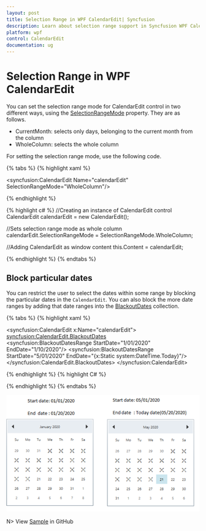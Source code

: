 ```yaml
---
layout: post
title: Selection Range in WPF CalendarEdit| Syncfusion
description: Learn about selection range support in Syncfusion WPF CalendarEdit control and more details about the control features.
platform: wpf
control: CalendarEdit
documentation: ug
---
```


# Selection Range in WPF CalendarEdit

You can set the selection range mode for CalendarEdit control in two different ways, using the [SelectionRangeMode](https://help.syncfusion.com/cr/wpf/Syncfusion.Shared.Wpf~Syncfusion.Windows.Shared.CalendarEdit~SelectionRangeMode.html) property. They are as follows.

* CurrentMonth: selects only days, belonging to the current month from the column
* WholeColumn: selects the whole column

For setting the selection range mode, use the following code.

{% tabs %}
{% highlight xaml %}

<!-- Adding CalendarEdit with selection range mode -->
<syncfusion:CalendarEdit Name="calendarEdit" SelectionRangeMode="WholeColumn"/>

{% endhighlight %}

{% highlight c# %}
//Creating an instance of CalendarEdit control
CalendarEdit calendarEdit = new CalendarEdit();

//Sets selection range mode as whole column
calendarEdit.SelectionRangeMode = SelectionRangeMode.WholeColumn;  

//Adding CalendarEdit as window content
this.Content = calendarEdit;

{% endhighlight %}
{% endtabs %}

## Block particular dates 

You can restrict the user to select the dates within some range by blocking the particular dates in the `CalendarEdit`. You can also block the more date ranges by adding that date ranges into the [BlackoutDates](https://help.syncfusion.com/cr/wpf/Syncfusion.Shared.Wpf~Syncfusion.Windows.Shared.CalendarEdit~BlackoutDates.html) collection.

{% tabs %}
{% highlight xaml %}

<syncfusion:CalendarEdit x:Name="calendarEdit">
    <syncfusion:CalendarEdit.BlackoutDates>    
        <syncfusion:BlackoutDatesRange StartDate="1/01/2020" EndDate="1/10/2020"/>
        <syncfusion:BlackoutDatesRange StartDate="5/01/2020" EndDate="{x:Static system:DateTime.Today}"/>
    </syncfusion:CalendarEdit.BlackoutDates>
</syncfusion:CalendarEdit>


{% endhighlight  %}
{% highlight C# %}


{% endhighlight  %}
{% endtabs %}

![Block particular dates in WPF CalendarEdit](Selecting-Multiple-Dates_images/BlackOutDays.png)

N> View [Sample](https://github.com/SyncfusionExamples/syncfusin-wpf-calendaredit-examples/tree/master/Samples/Blackoutdates) in GitHub
